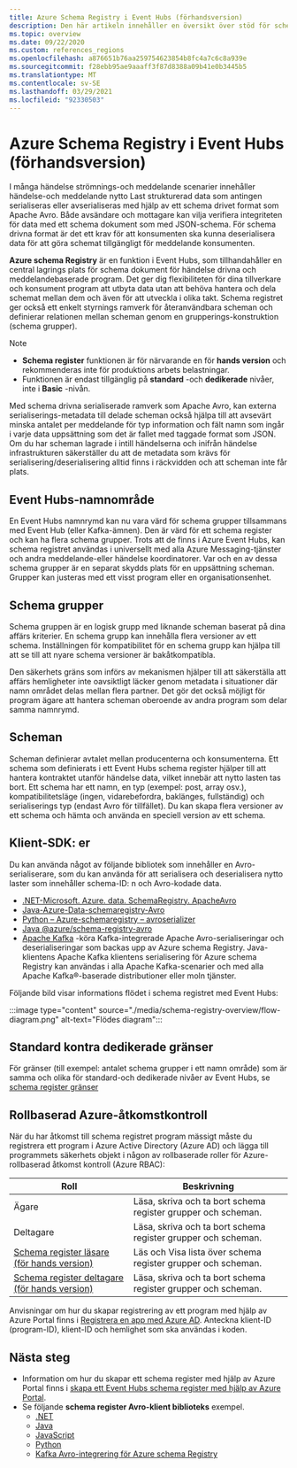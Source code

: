 ```yaml
---
title: Azure Schema Registry i Event Hubs (förhandsversion)
description: Den här artikeln innehåller en översikt över stöd för schema registret av Azure Event Hubs (för hands version).
ms.topic: overview
ms.date: 09/22/2020
ms.custom: references_regions
ms.openlocfilehash: a876651b76aa259754623854b8fc4a7c6c8a939e
ms.sourcegitcommit: f28ebb95ae9aaaff3f87d8388a09b41e0b3445b5
ms.translationtype: MT
ms.contentlocale: sv-SE
ms.lasthandoff: 03/29/2021
ms.locfileid: "92330503"
---
```

# <a name="azure-schema-registry-in-event-hubs-preview"></a>Azure Schema Registry i Event Hubs (förhandsversion)
I många händelse strömnings-och meddelande scenarier innehåller händelse-och meddelande nytto Last strukturerad data som antingen serialiseras eller avserialiseras med hjälp av ett schema drivet format som Apache Avro. Både avsändare och mottagare kan vilja verifiera integriteten för data med ett schema dokument som med JSON-schema. För schema drivna format är det ett krav för att konsumenten ska kunna deserialisera data för att göra schemat tillgängligt för meddelande konsumenten. 

**Azure schema Registry** är en funktion i Event Hubs, som tillhandahåller en central lagrings plats för schema dokument för händelse drivna och meddelandebaserade program. Det ger dig flexibiliteten för dina tillverkare och konsument program att utbyta data utan att behöva hantera och dela schemat mellan dem och även för att utveckla i olika takt. Schema registret ger också ett enkelt styrnings ramverk för återanvändbara scheman och definierar relationen mellan scheman genom en grupperings-konstruktion (schema grupper).

> [!NOTE]
> - **Schema register** funktionen är för närvarande en för **hands version** och rekommenderas inte för produktions arbets belastningar.
> - Funktionen är endast tillgänglig på **standard** -och **dedikerade** nivåer, inte i **Basic** -nivån.

Med schema drivna serialiserade ramverk som Apache Avro, kan externa serialiserings-metadata till delade scheman också hjälpa till att avsevärt minska antalet per meddelande för typ information och fält namn som ingår i varje data uppsättning som det är fallet med taggade format som JSON. Om du har scheman lagrade i intill händelserna och inifrån händelse infrastrukturen säkerställer du att de metadata som krävs för serialisering/deserialisering alltid finns i räckvidden och att scheman inte får plats. 

## <a name="event-hubs-namespace"></a>Event Hubs-namnområde
En Event Hubs namnrymd kan nu vara värd för schema grupper tillsammans med Event Hub (eller Kafka-ämnen). Den är värd för ett schema register och kan ha flera schema grupper. Trots att de finns i Azure Event Hubs, kan schema registret användas i universellt med alla Azure Messaging-tjänster och andra meddelande-eller händelse koordinatorer. Var och en av dessa schema grupper är en separat skydds plats för en uppsättning scheman. Grupper kan justeras med ett visst program eller en organisationsenhet. 

## <a name="schema-groups"></a>Schema grupper
Schema gruppen är en logisk grupp med liknande scheman baserat på dina affärs kriterier. En schema grupp kan innehålla flera versioner av ett schema. Inställningen för kompatibilitet för en schema grupp kan hjälpa till att se till att nyare schema versioner är bakåtkompatibla.

Den säkerhets gräns som införs av mekanismen hjälper till att säkerställa att affärs hemligheter inte oavsiktligt läcker genom metadata i situationer där namn området delas mellan flera partner. Det gör det också möjligt för program ägare att hantera scheman oberoende av andra program som delar samma namnrymd.


## <a name="schemas"></a>Scheman
Scheman definierar avtalet mellan producenterna och konsumenterna. Ett schema som definierats i ett Event Hubs schema register hjälper till att hantera kontraktet utanför händelse data, vilket innebär att nytto lasten tas bort. Ett schema har ett namn, en typ (exempel: post, array osv.), kompatibilitetsläge (ingen, vidarebefordra, baklänges, fullständig) och serialiserings typ (endast Avro för tillfället). Du kan skapa flera versioner av ett schema och hämta och använda en speciell version av ett schema. 

## <a name="client-sdks"></a>Klient-SDK: er
Du kan använda något av följande bibliotek som innehåller en Avro-serialiserare, som du kan använda för att serialisera och deserialisera nytto laster som innehåller schema-ID: n och Avro-kodade data.

- [.NET-Microsoft. Azure. data. SchemaRegistry. ApacheAvro](https://github.com/Azure/azure-sdk-for-net/tree/master/sdk/schemaregistry/Microsoft.Azure.Data.SchemaRegistry.ApacheAvro)
- [Java-Azure-Data-schemaregistry-Avro](https://github.com/Azure/azure-sdk-for-java/tree/master/sdk/schemaregistry/azure-data-schemaregistry-avro/)
- [Python – Azure-schemaregistry – avroserializer](https://github.com/Azure/azure-sdk-for-python/tree/master/sdk/schemaregistry/azure-schemaregistry-avroserializer)
- [Java @azure/schema-registry-avro](https://github.com/Azure/azure-sdk-for-js/tree/master/sdk/schemaregistry/schema-registry-avro)
- [Apache Kafka](https://github.com/Azure/azure-schema-registry-for-kafka/) -köra Kafka-integrerade Apache Avro-serialiseringar och deserialiseringar som backas upp av Azure schema Registry. Java-klientens Apache Kafka klientens serialisering för Azure schema Registry kan användas i alla Apache Kafka-scenarier och med alla Apache Kafka®-baserade distributioner eller moln tjänster. 

Följande bild visar informations flödet i schema registret med Event Hubs: 

:::image type="content" source="./media/schema-registry-overview/flow-diagram.png" alt-text="Flödes diagram":::

## <a name="standard-vs-dedicated-limits"></a>Standard kontra dedikerade gränser
För gränser (till exempel: antalet schema grupper i ett namn område) som är samma och olika för standard-och dedikerade nivåer av Event Hubs, se [schema register gränser](../azure-resource-manager/management/azure-subscription-service-limits.md#schema-registry-limitations)

## <a name="azure-role-based-access-control"></a>Rollbaserad Azure-åtkomstkontroll
När du har åtkomst till schema registret program mässigt måste du registrera ett program i Azure Active Directory (Azure AD) och lägga till programmets säkerhets objekt i någon av rollbaserade roller för Azure-rollbaserad åtkomst kontroll (Azure RBAC):

| Roll | Beskrivning | 
| ---- | ----------- | 
| Ägare | Läsa, skriva och ta bort schema register grupper och scheman. |
| Deltagare | Läsa, skriva och ta bort schema register grupper och scheman. |
| [Schema register läsare (för hands version)](../role-based-access-control/built-in-roles.md#schema-registry-reader-preview) | Läs och Visa lista över schema register grupper och scheman. |
| [Schema register deltagare (för hands version)](../role-based-access-control/built-in-roles.md#schema-registry-reader-preview) | Läsa, skriva och ta bort schema register grupper och scheman. |

Anvisningar om hur du skapar registrering av ett program med hjälp av Azure Portal finns i [Registrera en app med Azure AD](../active-directory/develop/quickstart-register-app.md). Anteckna klient-ID (program-ID), klient-ID och hemlighet som ska användas i koden. 

## <a name="next-steps"></a>Nästa steg

- Information om hur du skapar ett schema register med hjälp av Azure Portal finns i [skapa ett Event Hubs schema register med hjälp av Azure Portal](create-schema-registry.md).
- Se följande **schema register Avro-klient biblioteks** exempel.
    - [.NET](https://github.com/Azure/azure-sdk-for-net/tree/master/sdk/schemaregistry/Microsoft.Azure.Data.SchemaRegistry.ApacheAvro/tests/Samples)
    - [Java](https://github.com/Azure/azure-sdk-for-java/tree/master/sdk/schemaregistry/azure-data-schemaregistry-avro/src/samples)
    - [JavaScript](https://github.com/Azure/azure-sdk-for-js/tree/master/sdk/schemaregistry/schema-registry-avro/samples )
    - [Python](https://github.com/Azure/azure-sdk-for-python/tree/master/sdk/schemaregistry/azure-schemaregistry-avroserializer/samples )
    - [Kafka Avro-integrering för Azure schema Registry](https://github.com/Azure/azure-schema-registry-for-kafka/tree/master/csharp/avro/samples)

